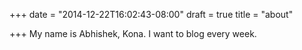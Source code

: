 +++
date = "2014-12-22T16:02:43-08:00"
draft = true
title = "about"

+++
My name is Abhishek, Kona. I want to blog every week.
